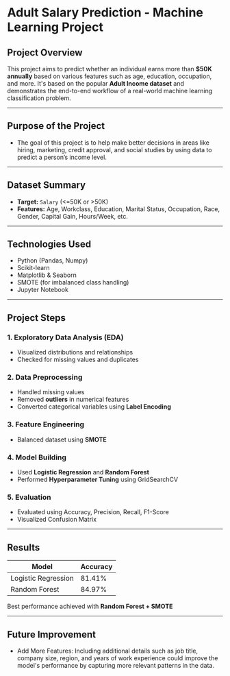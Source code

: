 #  Adult Salary Prediction - Machine Learning Project

##  Project Overview

This project aims to predict whether an individual earns more than **$50K annually** based on various features such as age, education, occupation, and more. It's based on the popular **Adult Income dataset** and demonstrates the end-to-end workflow of a real-world machine learning classification problem.

---
## Purpose of the Project
- The goal of this project is to help make better decisions in areas like hiring, marketing, credit approval, and social studies by using data to predict a person’s income level.

---
##  Dataset Summary

- **Target:** `Salary` (<=50K or >50K)  
- **Features:** Age, Workclass, Education, Marital Status, Occupation, Race, Gender, Capital Gain, Hours/Week, etc.

---

##  Technologies Used

- Python (Pandas, Numpy)
- Scikit-learn
- Matplotlib & Seaborn
- SMOTE (for imbalanced class handling)
- Jupyter Notebook

---

##  Project Steps

### 1. Exploratory Data Analysis (EDA)
- Visualized distributions and relationships
- Checked for missing values and duplicates

### 2. Data Preprocessing
- Handled missing values
- Removed **outliers** in numerical features
- Converted categorical variables using **Label Encoding**

### 3. Feature Engineering
- Balanced dataset using **SMOTE**

### 4. Model Building
- Used **Logistic Regression** and **Random Forest**
- Performed **Hyperparameter Tuning** using GridSearchCV

### 5. Evaluation
- Evaluated using Accuracy, Precision, Recall, F1-Score
- Visualized Confusion Matrix

---

##  Results

| Model              | Accuracy |
|-------------------|----------|
| Logistic Regression | 81.41%    |
| Random Forest       | 84.97%    |

Best performance achieved with **Random Forest + SMOTE**

---

## Future Improvement
- Add More Features: Including additional details such as job title, company size, region, and years of work experience could improve the model's performance by capturing more relevant patterns in the data.




